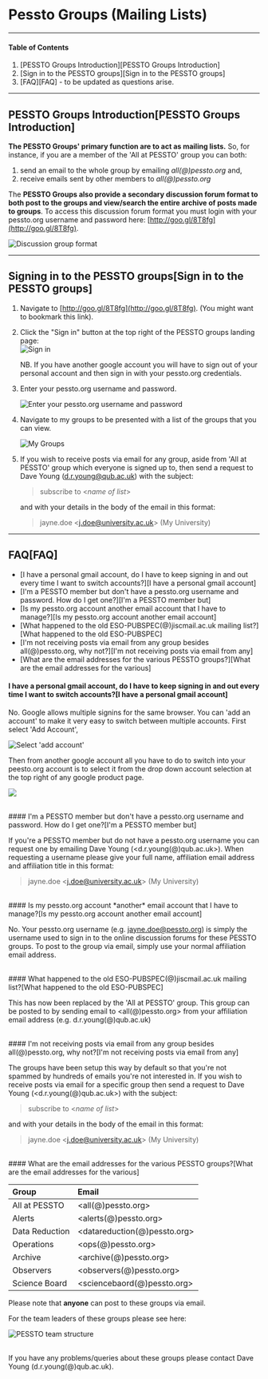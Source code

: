 # Pessto Groups (Mailing Lists) 

---

#### Table of Contents ####
1.  [PESSTO Groups Introduction][PESSTO Groups Introduction] 
2. [Sign in to the PESSTO groups][Sign in to the PESSTO groups]  
3. [FAQ][FAQ] - to be updated as questions arise.

---

## PESSTO Groups Introduction[PESSTO Groups Introduction] ##

**The PESSTO Groups' primary function are to act as mailing lists.** So, for instance, if you are a member of the 'All at PESSTO' group you can both:  
	
1. send an email to the whole group by emailing *all(@)pessto.org* and,
2. receive emails sent by other members to *all(@)pessto.org*

The **PESSTO Groups also provide a secondary discussion forum format to both post to the groups and view/search the entire archive of posts made to groups**. To access this discussion forum format you must login with your pessto.org username and password here: [http://goo.gl/8T8fg](http://goo.gl/8T8fg).

![Discussion group format](images/dave.young_screengrab_2012_04_19_at_17.04.03.png)

---

## Signing in to the PESSTO groups[Sign in to the PESSTO groups] ##

1. Navigate to [http://goo.gl/8T8fg](http://goo.gl/8T8fg). (You might want to bookmark this link).

1. Click the "Sign in" button at the top right of the PESSTO groups landing page:  
 ![Sign in](images/dave.young_screengrab_2012_04_19_at_15.00.17.png)  
 
	NB. If you have another google account you will have to sign out of your personal account and then sign in with your pessto.org credentials.
 
 1. Enter your pessto.org username and password.
 
	![Enter your pessto.org username and password](images/dave.young_screengrab_2012_04_19_at_16.40.05.png)

1. Navigate to my groups to be presented with a list of the groups that you can view.

	![My Groups](images/dave.young_screengrab_2012_04_19_at_16.50.26.png)

1. If you wish to receive posts via email for any group, aside from 'All at PESSTO' group which everyone is signed up to, then send a request to Dave Young ([d.r.young@qub.ac.uk](d.r.young@qub.ac.uk)) with the subject:
	> subscribe to \<*name of list*>
	
	and with your details in the body of the email in this format: 
	> jayne.doe \<j.doe@university.ac.uk> (My University)

---

## FAQ[FAQ]  ##

* [I have a personal gmail account, do I have to keep signing in and out every time I want to switch accounts?][I have a personal gmail account]
* [I'm a PESSTO member but don't have a pessto.org username and password. How do I get one?][I'm a PESSTO member but]
* [Is my pessto.org account another email account that I have to manage?][Is my pessto.org account another email account]
* [What happened to the old ESO-PUBSPEC(@)jiscmail.ac.uk mailing list?][What happened to the old ESO-PUBSPEC]
* [I'm not receiving posts via email from any group besides all(@)pessto.org, why not?][I'm not receiving posts via email from any]
* [What are the email addresses for the various PESSTO groups?][What are the email addresses for the various]

#### I have a personal gmail account, do I have to keep signing in and out every time I want to switch accounts?[I have a personal gmail account]

No. Google allows multiple signins for the same browser. You can 'add an account' to make it very easy to switch between multiple accounts. First select 'Add Account',

![Select 'add account'](images/dave.young_screengrab_2012_04_19_at_17.07.39.png) 

Then from another google account all you have to do to switch into your peesto.org account is to select it from the drop down account selection at the top right of any google product page.

![](images/dave.young_screengrab_2012_04_19_at_17.08.27.png)

<br>
#### I'm a PESSTO member but don't have a pessto.org username and password. How do I get one?[I'm a PESSTO member but]

If you're a PESSTO member but do not have a pessto.org username you can request one by emailing Dave Young (<d.r.young(@)qub.ac.uk>). When requesting a username please give your full name, affiliation email address and affiliation title in this format:

> jayne.doe \<j.doe@university.ac.uk> (My University)

<br>
#### Is my pessto.org account *another* email account that I have to manage?[Is my pessto.org account another email account]

No. Your pessto.org username (e.g. jayne.doe@pessto.org) is simply the username used to sign in to the online discussion forums for these PESSTO groups. To post to the group via email, simply use your normal affiliation email address.

<br>
#### What happened to the old ESO-PUBSPEC(@)jiscmail.ac.uk mailing list?[What happened to the old ESO-PUBSPEC]

This has now been replaced by the 'All at PESSTO' group. This group can be posted to by sending email to <all(@)pessto.org> from your affiliation email address (e.g. d.r.young(@)qub.ac.uk) 

<br>
#### I'm not receiving posts via email from any group besides all(@)pessto.org, why not?[I'm not receiving posts via email from any]

The groups have been setup this way by default so that you're not spammed by hundreds of emails you're not interested in. If you wish to receive posts via email for a specific group then send a request to Dave Young (<d.r.young(@)qub.ac.uk>) with the subject:

> subscribe to \<*name of list*>
	
and with your details in the body of the email in this format:  

> jayne.doe \<j.doe@university.ac.uk> (My University)

<br>
#### What are the email addresses for the various PESSTO groups?[What are the email addresses for the various]

| Group | Email |
|:-------|:-------|
| All at PESSTO | <all(@)pessto.org> |
| Alerts | <alerts(@)pessto.org> |
| Data Reduction | <datareduction(@)pessto.org> |
| Operations | <ops(@)pessto.org> |
| Archive | <archive(@)pessto.org> |
| Observers | <observers(@)pessto.org> |
| Science Board | <sciencebaord(@)pessto.org> |

Please note that **anyone** can post to these groups via email.

For the team leaders of these groups please see here:

![PESSTO team structure](images/dave.young_screengrab_2012_04_19_at_11.30.19.png)

<br>
If you have any problems/queries about these groups please contact Dave Young (d.r.young(@)qub.ac.uk).